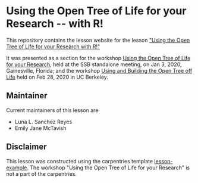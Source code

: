 # Using the Open Tree of Life for your Research -- with R!

This repository contains the lesson website for the lesson ["Using the Open Tree of Life for your Research with R!"](https://mctavishlab.github.io/R_OpenTree_tutorials/)

It was presented as a section for the workshop [Using the Open Tree of Life for your Research](http://opentreeoflife.github.io/SSBworkshop/),
held at the SSB standalone meeting, on Jan 3, 2020, Gainesville, Florida; and the workshop [Using and Building the Open Tree off Life](http://opentreeoflife.github.io/AWworkshop/) held on Feb 28, 2020 in UC Berkeley.


## Maintainer

Current maintainers of this lesson are

* Luna L. Sanchez Reyes
* Emily Jane McTavish


<!-- ## Authors

A list of contributors to the lesson can be found in [AUTHORS](AUTHORS) -->

<!-- ## Citation

To cite this lesson, please consult with [CITATION](CITATION) -->

## Disclaimer

This lesson was constructed using the carpentries template [lesson-example](https://carpentries.github.io/lesson-example). The workshop "Using the Open Tree of Life for your Research" is not a part of the carpentries.
